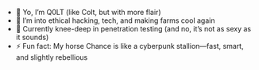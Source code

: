 - 👋 Yo, I’m Q0LT (like Colt, but with more flair)
- 👀 I’m into ethical hacking, tech, and making farms cool again
- 🤠 Currently knee-deep in penetration testing (and no, it’s not as sexy as it sounds)
- ⚡ Fun fact: My horse Chance is like a cyberpunk stallion—fast, smart, and slightly rebellious
<!---
Q0LT/Q0LT is a ✨ special ✨ repository because its `README.md` (this file) appears on your GitHub profile.
You can click the Preview link to take a look at your changes.
--->
